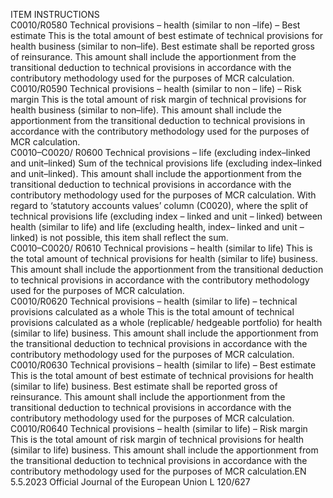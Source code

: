  
ITEM  INSTRUCTIONS  
C0010/R0580  Technical provisions – health 
(similar to non –life) – Best 
estimate  This is the total amount of best estimate of technical provisions for health 
business (similar to non–life). 
Best estimate shall be reported gross of reinsurance. 
This amount shall include the apportionment from the transitional deduction to 
technical provisions in accordance with the contributory methodology used for 
the purposes of MCR calculation.  
C0010/R0590  Technical provisions – health 
(similar to non – life) – Risk 
margin  This is the total amount of risk margin of technical provisions for health business 
(similar to non–life). 
This amount shall include the apportionment from the transitional deduction to 
technical provisions in accordance with the contributory methodology used for 
the purposes of MCR calculation.  
C0010–C0020/ 
R0600  Technical provisions – life 
(excluding index–linked and 
unit–linked)  Sum of the technical provisions life (excluding index–linked and unit–linked). 
This amount shall include the apportionment from the transitional deduction to 
technical provisions in accordance with the contributory methodology used for 
the purposes of MCR calculation. 
With regard to ‘statutory accounts values’ column (C0020), where the split of 
technical provisions life (excluding index – linked and unit – linked) between 
health (similar to life) and life (excluding health, index– linked and unit – 
linked) is not possible, this item shall reflect the sum.  
C0010–C0020/ 
R0610  Technical provisions – health 
(similar to life)  This is the total amount of technical provisions for health (similar to life) business. 
This amount shall include the apportionment from the transitional deduction to 
technical provisions in accordance with the contributory methodology used for 
the purposes of MCR calculation.  
C0010/R0620  Technical provisions – health 
(similar to life) – technical 
provisions calculated as a 
whole  This is the total amount of technical provisions calculated as a whole (replicable/ 
hedgeable portfolio) for health (similar to life) business. 
This amount shall include the apportionment from the transitional deduction to 
technical provisions in accordance with the contributory methodology used for 
the purposes of MCR calculation.  
C0010/R0630  Technical provisions – health 
(similar to life) – Best estimate  This is the total amount of best estimate of technical provisions for health (similar 
to life) business. 
Best estimate shall be reported gross of reinsurance. 
This amount shall include the apportionment from the transitional deduction to 
technical provisions in accordance with the contributory methodology used for 
the purposes of MCR calculation.  
C0010/R0640  Technical provisions – health 
(similar to life) – Risk margin  This is the total amount of risk margin of technical provisions for health (similar 
to life) business. 
This amount shall include the apportionment from the transitional deduction to 
technical provisions in accordance with the contributory methodology used for 
the purposes of MCR calculation.EN  5.5.2023 Official Journal of the European Union L 120/627